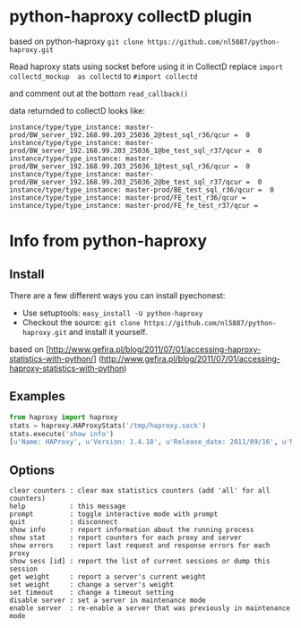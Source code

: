 python-haproxy collectD plugin
==============


based on python-haproxy `git clone https://github.com/nl5887/python-haproxy.git`

Read haproxy stats using socket 
before using it in CollectD 
replace 
```import collectd_mockup  as collectd```
to 
```#import collectd```


and comment out  at the bottom
```read_callback()```


data returnded to collectD looks like:
```
instance/type/type_instance: master-prod/BW_server_192.168.99.203_25036_2@test_sql_r36/qcur =  0
instance/type/type_instance: master-prod/BW_server_192.168.99.203_25036_1@be_test_sql_r37/qcur =  0
instance/type/type_instance: master-prod/BW_server_192.168.99.203_25036_1@test_sql_r36/qcur =  0
instance/type/type_instance: master-prod/BW_server_192.168.99.203_25036_2@be_test_sql_r37/qcur =  0
instance/type/type_instance: master-prod/BE_test_sql_r36/qcur =  0
instance/type/type_instance: master-prod/FE_test_r36/qcur =  
instance/type/type_instance: master-prod/FE_fe_test_r37/qcur =  

```


# Info from python-haproxy 

## Install
There are a few different ways you can install pyechonest:

* Use setuptools: `easy_install -U python-haproxy`
* Checkout the source: `git clone https://github.com/nl5887/python-haproxy.git` and install it yourself.

based on [http://www.gefira.pl/blog/2011/07/01/accessing-haproxy-statistics-with-python/] (http://www.gefira.pl/blog/2011/07/01/accessing-haproxy-statistics-with-python)


## Examples

```python
from haproxy import haproxy
stats = haproxy.HAProxyStats('/tmp/haproxy.sock')
stats.execute('show info')
[u'Name: HAProxy', u'Version: 1.4.18', u'Release_date: 2011/09/16', u'Nbproc: 1', u'Process_num: 1', u'Pid: 19234', u'Uptime: 0d 6h18m11s', u'Uptime_sec: 22691', u'Memmax_MB: 0', u'Ulimit-n: 8210', u'Maxsock: 8210', u'Maxconn: 4096', u'Maxpipes: 0', u'CurrConns: 1', u'PipesUsed: 0', u'PipesFree: 0', u'Tasks: 7', u'Run_queue: 1', u'node: ip-10-0-0-45', u'description: ', u'']
```

## Options
```
clear counters : clear max statistics counters (add 'all' for all counters)
help           : this message
prompt         : toggle interactive mode with prompt
quit           : disconnect
show info      : report information about the running process
show stat      : report counters for each proxy and server
show errors    : report last request and response errors for each proxy
show sess [id] : report the list of current sessions or dump this session
get weight     : report a server's current weight
set weight     : change a server's weight  
set timeout    : change a timeout setting
disable server : set a server in maintenance mode
enable server  : re-enable a server that was previously in maintenance mode
```

